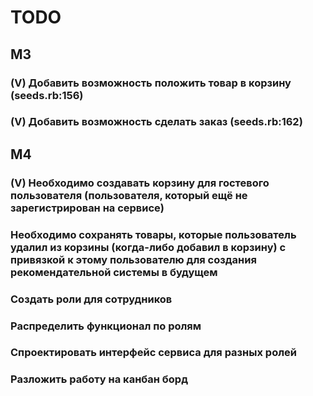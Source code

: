 # TODO

## M3

### (V) Добавить возможность положить товар в корзину (seeds.rb:156)

### (V) Добавить возможность сделать заказ (seeds.rb:162)

## M4

### (V) Необходимо создавать корзину для гостевого пользователя (пользователя, который ещё не зарегистрирован на сервисе)

### Необходимо сохранять товары, которые пользователь удалил из корзины (когда-либо добавил в корзину) с привязкой к этому пользователю для создания рекомендательной системы в будущем

### Создать роли для сотрудников

### Распределить функционал по ролям

### Спроектировать интерфейс сервиса для разных ролей

### Разложить работу на канбан борд

